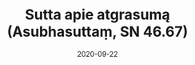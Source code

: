 ---
layout: page
title: 'Sutta apie atgrasumą (Asubhasuttaṃ, SN 46.67)'
category: susijusios suttos
index: 
    - Meditacija
    - Atgrasumas (asubha)
sortIndex: 46067
date: 2020-09-22
tags: 
    - Meditacija
    - Atgrasumas (asubha)
suttacentral: sn46.67
---